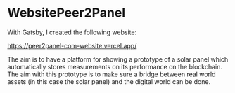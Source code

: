 # WebsitePeer2Panel

With Gatsby, I created the following website:

https://peer2panel-com-website.vercel.app/

The aim is to have a platform for showing a prototype of a solar panel which automatically stores measurements on its performance on the blockchain. The aim with this prototype is to make sure a bridge between real world assets (in this case the solar panel) and the digital world can be done.
